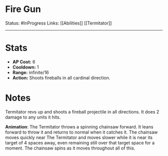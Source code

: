 # Fire Gun
Status: #InProgress 
Links: [[Abilities]] [[Termitator]]
___
# Stats
- **AP Cost:** 6
- **Cooldown:** 1
- **Range:** infinite/16
- **Action:** Shoots fireballs in all cardinal direction.
# Notes

Termitator revs up and shoots a fireball projectile in all directions. It does 2 damage to any units it hits.

**Animation**: The Termitator throws a spinning chainsaw forward. It leans forward to throw it and returns to normal when it catches it. The chainsaw moves quickly near The Termitator and moves slower while it is near its target of 4 spaces away, even remaining still over that target space for a moment. The chainsaw spins as it moves throughout all of this.